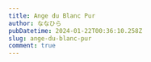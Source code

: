 ```yaml
---
title: Ange du Blanc Pur
author: ななひら
pubDatetime: 2024-01-22T00:36:10.258Z
slug: ange-du-blanc-pur
comment: true
---
```

